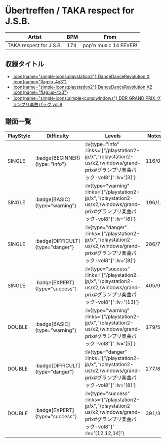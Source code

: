 # Übertreffen / TAKA respect for J.S.B.

|Artist|BPM|From|
|------|---|----|
|TAKA respect for J.S.B.|174|pop'n music 14 FEVER!|

## 収録タイトル

- [ :icon{name="simple-icons:playstation2"} DanceDanceRevolution X :icon{name="flag:jp-4x3"} ](/playstation2-jp/x)
- [ :icon{name="simple-icons:playstation2"} DanceDanceRevolution X2 :icon{name="flag:us-4x3"} ](/playstation2-us/x2)
- [ :icon{name="simple-icons:simple-icons:windows"} DDR GRAND PRIX グランプリ楽曲パック vol.8](/windows/grand-prix#グランプリ楽曲パック-vol8)

## 譜面一覧

|PlayStyle|Difficulty|Levels|Notes|Movie|
|---------|----------|------|-----|-----|
|SINGLE| :badge[BEGINNER]{type="info"} | :lv{type="info" :links='["/playstation2-jp/x","/playstation2-us/x2,/windows/grand-prix#グランプリ楽曲パック-vol8"]' :lv='[3]'} |116/0||
|SINGLE| :badge[BASIC]{type="warning"} | :lv{type="warning" :links='["/playstation2-jp/x","/playstation2-us/x2,/windows/grand-prix#グランプリ楽曲パック-vol8"]' :lv='[6]'} |196/14||
|SINGLE| :badge[DIFFICULT]{type="danger"} | :lv{type="danger" :links='["/playstation2-jp/x","/playstation2-us/x2,/windows/grand-prix#グランプリ楽曲パック-vol8"]' :lv='[8]'} |286/7||
|SINGLE| :badge[EXPERT]{type="success"} | :lv{type="success" :links='["/playstation2-jp/x","/playstation2-us/x2,/windows/grand-prix#グランプリ楽曲パック-vol8"]' :lv='[13]'} |405/9||
|DOUBLE| :badge[BASIC]{type="warning"} | :lv{type="warning" :links='["/playstation2-jp/x","/playstation2-us/x2,/windows/grand-prix#グランプリ楽曲パック-vol8"]' :lv='[5]'} |179/5||
|DOUBLE| :badge[DIFFICULT]{type="danger"} | :lv{type="danger" :links='["/playstation2-jp/x","/playstation2-us/x2,/windows/grand-prix#グランプリ楽曲パック-vol8"]' :lv='[8]'} |277/8||
|DOUBLE| :badge[EXPERT]{type="success"} | :lv{type="success" :links='["/playstation2-jp/x","/playstation2-us/x2,/windows/grand-prix#グランプリ楽曲パック-vol8"]' :lv='[12,12,14]'} |391/3||
